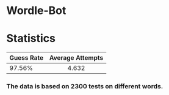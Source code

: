 # Wordle-Bot


# Statistics

| Guess Rate | Average Attempts |
| -----------|:------------------:|
| 97.56% | 4.632 |

### The data is based on 2300 tests on different words.

